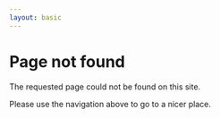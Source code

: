 ```yaml
---
layout: basic
---
```


# Page not found

The requested page could not be found on this site.

Please use the navigation above to go to a nicer place.
